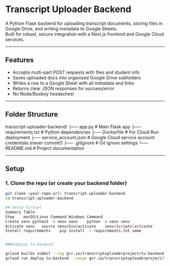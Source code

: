# Transcript Uploader Backend

A Python Flask backend for uploading transcript documents, storing files in Google Drive, and writing metadata to Google Sheets.  
Built for robust, secure integration with a Next.js frontend and Google Cloud services.

---

## Features

- Accepts multi-part POST requests with files and student info
- Saves uploaded docs into organized Google Drive subfolders
- Writes a row to a Google Sheet with all metadata and links
- Returns clear JSON responses for success/error
- No Node/Busboy headaches!

---

## Folder Structure

transcript-uploader-backend/
├── app.py # Main Flask app
├── requirements.txt # Python dependencies
├── Dockerfile # For Cloud Run deployment
├── service_account.json # Google Cloud service account credentials (never commit!)
├── .gitignore # Git ignore settings
└── README.md # Project documentation



---

## Setup

### 1. Clone the repo (or create your backend folder)
```bash
git clone <your-repo-url> transcript-uploader-backend
cd transcript-uploader-backend

## Setup Virtual
Summary Table
Step	macOS/Linux Command	Windows Command
Create venv	python3 -m venv venv	python -m venv venv
Activate venv	source venv/bin/activate	venv\Scripts\activate
Install requirements	pip install -r requirements.txt	same


##Redeploy tu-backend

gcloud builds submit --tag gcr.io/transcriptuploaderproject/tu-backend
gcloud run deploy tu-backend --image gcr.io/transcriptuploaderproject/tu-backend --platform managed --allow-unauthenticated


